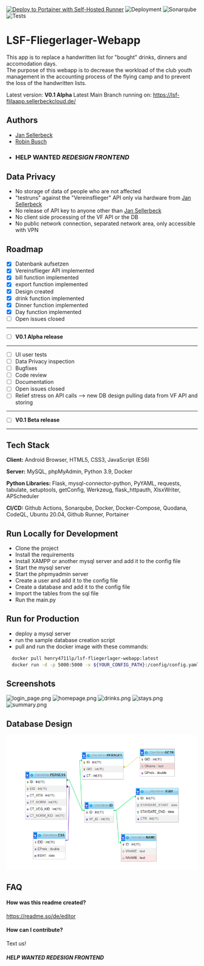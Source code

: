 [![Deploy to Portainer with Self-Hosted Runner](https://github.com/henry4711lp/LSF-Fliegerlager-Webapp/actions/workflows/Docker-Build.yml/badge.svg)](https://github.com/henry4711lp/LSF-Fliegerlager-Webapp/actions/workflows/Docker-Build.yml) ![Deployment](https://github.com/henry4711lp/LSF-Fliegerlager-Webapp/actions/workflows/Docker-Build.yml/badge.svg) ![Sonarqube](https://github.com/henry4711lp/LSF-Fliegerlager-Webapp/actions/workflows/sonarqube-scanner.yml/badge.svg) ![Tests](https://github.com/henry4711lp/LSF-Fliegerlager-Webapp/actions/workflows/test_on_push.yml/badge.svg)
# LSF-Fliegerlager-Webapp

This app is to replace a handwritten list for "bought" drinks, dinners and accomodation days.  
The purpose of this webapp is to decrease the workload of the club youth management in the accounting process of the flying camp and to prevent the loss of the handwritten lists.

Latest version: **V0.1 Alpha**
Latest Main Branch running on: https://lsf-flilaapp.sellerbeckcloud.de/

## Authors

- [Jan Sellerbeck](https://www.github.com/henry4711lp)
- [Robin Busch](https://www.github.com/rbn-de)
- ### HELP WANTED ***REDESIGN FRONTEND***


## Data Privacy
- No storage of data of people who are not affected
- "testruns" against the "Vereinsflieger" API only via hardware from [Jan Sellerbeck](https://www.github.com/henry4711lp)
- No release of API key to anyone other than [Jan Sellerbeck](https://www.github.com/henry4711lp)
- No client side processing of the VF API or the DB
- No public network connection, separated network area, only accessible with VPN

## Roadmap

- [X]  Datenbank aufsetzen
- [X]  Vereinsflieger API implemented
- [X]  bill function implemented
- [X]  export function implemented
- [X]  Design created
- [X]  drink function implemented
- [X]  Dinner function implemented
- [X]  Day function implemented
- [ ]  Open issues closed
------------------------------------
- [ ] **V0.1 Alpha release**
------------------------------------
- [ ] UI user tests
- [ ] Data Privacy inspection
- [ ] Bugfixes
- [ ] Code review
- [ ] Documentation
- [ ] Open issues closed
- [ ] Relief stress on API calls --> new DB design pulling data from VF API and storing
------------------------------------
- [ ] **V0.1 Beta release**
------------------------------------

## Tech Stack

**Client:** Android Browser, HTML5, CSS3, JavaScript (ES6)

**Server:** MySQL, phpMyAdmin, Python 3.9, Docker

**Python Libraries:** Flask, mysql-connector-python, PyYAML, requests, tabulate, setuptools, getConfig, Werkzeug, flask_httpauth, XlsxWriter, APScheduler

**CI/CD:** Github Actions, Sonarqube, Docker, Docker-Compose, Quodana, CodeQL, Ubuntu 20.04, Github Runner, Portainer


## Run Locally for Development
-  Clone the project
-  Install the requirements
-  Install XAMPP or another mysql server and add it to the config file
-  Start the mysql server
-  Start the phpmyadmin server
-  Create a user and add it to the config file
-  Create a database and add it to the config file
-  Import the tables from the sql file
-  Run the main.py

## Run for Production
-  deploy a mysql server
-  run the sample database creation script
-  pull and run the docker image with these commands:
```bash
  docker pull henry4711lp/lsf-fliegerlager-webapp:latest
  docker run -d -p 5000:5000 -v ${YOUR_CONFIG_PATH}:/config/config.yaml --restart unless-stopped henry4711lp/lsf-fliegerlager-webapp:latest
```

## Screenshots
![login_page.png](Screenshots%2Flogin_page.png)
![homepage.png](Screenshots%2Fhomepage.png)
![drinks.png](Screenshots%2Fdrinks.png)
![stays.png](Screenshots%2Fstays.png)
![summary.png](Screenshots%2Fsummary.png)

## Database Design
![database_design.png](Screenshots%2Fdatabase_design.png)


## FAQ

#### How was this readme created?

https://readme.so/de/editor

#### How can I contribute?

Text us!
##### HELP WANTED ***REDESIGN FRONTEND***

